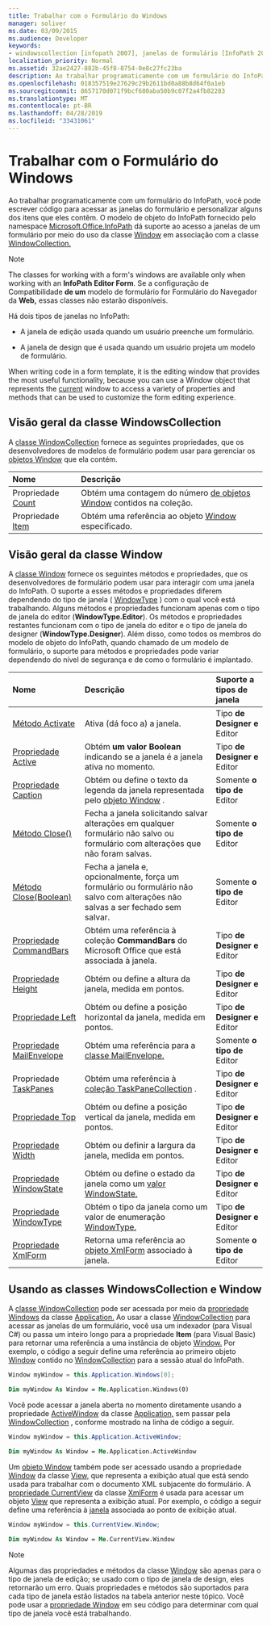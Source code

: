 ```yaml
---
title: Trabalhar com o Formulário do Windows
manager: soliver
ms.date: 03/09/2015
ms.audience: Developer
keywords:
- windowscollection [infopath 2007], janelas de formulário [InfoPath 2007],classe Window [InfoPath 2007]
localization_priority: Normal
ms.assetid: 32ae2427-882b-45f8-8754-0e8c27fc23ba
description: Ao trabalhar programaticamente com um formulário do InfoPath, você pode escrever código para acessar as janelas do formulário e personalizar alguns dos itens que eles contêm. O modelo de objeto do InfoPath fornecido pelo namespace Microsoft.Office.InfoPath dá suporte ao acesso a janelas de um formulário por meio do uso da classe Window em associação com a classe WindowCollection.
ms.openlocfilehash: 018357519e27629c29b2611bd0a88b8d64f0a1eb
ms.sourcegitcommit: 8657170d071f9bcf680aba50b9c07f2a4fb82283
ms.translationtype: MT
ms.contentlocale: pt-BR
ms.lasthandoff: 04/28/2019
ms.locfileid: "33431061"
---
```

# <a name="work-with-form-windows"></a>Trabalhar com o Formulário do Windows

Ao trabalhar programaticamente com um formulário do InfoPath, você pode escrever código para acessar as janelas do formulário e personalizar alguns dos itens que eles contêm. O modelo de objeto do InfoPath fornecido pelo namespace [Microsoft.Office.InfoPath](https://msdn.microsoft.com/library/Microsoft.Office.InfoPath.aspx) dá suporte ao acesso a janelas de um formulário por meio do uso da classe [Window](https://msdn.microsoft.com/library/Microsoft.Office.InfoPath.Window.aspx) em associação com a classe [WindowCollection.](https://msdn.microsoft.com/library/Microsoft.Office.InfoPath.WindowCollection.aspx) 
  
> [!NOTE]
> The classes for working with a form's windows are available only when working with an **InfoPath Editor Form**. Se a configuração de Compatibilidade **de um** modelo de formulário for Formulário do Navegador da **Web,** essas classes não estarão disponíveis. 
  
Há dois tipos de janelas no InfoPath: 
  
- A janela de edição usada quando um usuário preenche um formulário.
    
- A janela de design que é usada quando um usuário projeta um modelo de formulário.
    
When writing code in a form template, it is the editing window that provides the most useful functionality, because you can use a Window object that represents the [current](https://msdn.microsoft.com/library/Microsoft.Office.InfoPath.Window.aspx) window to access a variety of properties and methods that can be used to customize the form editing experience. 
  
## <a name="overview-of-the-windowscollection-class"></a>Visão geral da classe WindowsCollection

A [classe WindowCollection](https://msdn.microsoft.com/library/Microsoft.Office.InfoPath.WindowCollection.aspx) fornece as seguintes propriedades, que os desenvolvedores de modelos de formulário podem usar para gerenciar os [objetos Window](https://msdn.microsoft.com/library/Microsoft.Office.InfoPath.Window.aspx) que ela contém. 
  
|**Nome**|**Descrição**|
|:-----|:-----|
|Propriedade [Count](https://msdn.microsoft.com/library/Microsoft.Office.InfoPath.WindowCollection.Count.aspx)  <br/> |Obtém uma contagem do número [de objetos Window](https://msdn.microsoft.com/library/Microsoft.Office.InfoPath.Window.aspx) contidos na coleção.  <br/> |
|Propriedade [Item](https://msdn.microsoft.com/library/Microsoft.Office.InfoPath.WindowCollection.Item.aspx)  <br/> |Obtém uma referência ao objeto [Window](https://msdn.microsoft.com/library/Microsoft.Office.InfoPath.Window.aspx) especificado.  <br/> |
   
## <a name="overview-of-the-window-class"></a>Visão geral da classe Window

A [classe Window](https://msdn.microsoft.com/library/Microsoft.Office.InfoPath.Window.aspx) fornece os seguintes métodos e propriedades, que os desenvolvedores de formulário podem usar para interagir com uma janela do InfoPath. O suporte a esses métodos e propriedades diferem dependendo do tipo de janela ( [WindowType](https://msdn.microsoft.com/library/Microsoft.Office.InfoPath.WindowType.aspx) ) com o qual você está trabalhando. Alguns métodos e propriedades funcionam apenas com o tipo de janela do editor (**WindowType.Editor**). Os métodos e propriedades restantes funcionam com o tipo de janela do editor e o tipo de janela do designer (**WindowType.Designer**). Além disso, como todos os membros do modelo de objeto do InfoPath, quando chamado de um modelo de formulário, o suporte para métodos e propriedades pode variar dependendo do nível de segurança e de como o formulário é implantado.
  
|**Nome**|**Descrição**|**Suporte a tipos de janela**|
|:-----|:-----|:-----|
|[Método Activate](https://msdn.microsoft.com/library/Microsoft.Office.InfoPath.Window.Activate.aspx)  <br/> |Ativa (dá foco a) a janela.  <br/> |Tipo **de Designer** **e** Editor  <br/> |
|[Propriedade Active](https://msdn.microsoft.com/library/Microsoft.Office.InfoPath.Window.Active.aspx)  <br/> |Obtém **um valor Boolean** indicando se a janela é a janela ativa no momento.  <br/> |Tipo **de Designer** **e** Editor  <br/> |
|[Propriedade Caption](https://msdn.microsoft.com/library/Microsoft.Office.InfoPath.Window.Caption.aspx)  <br/> |Obtém ou define o texto da legenda da janela representada pelo [objeto Window](https://msdn.microsoft.com/library/Microsoft.Office.InfoPath.Window.aspx) .  <br/> |Somente **o tipo de** Editor  <br/> |
|[Método Close()](https://msdn.microsoft.com/library/Microsoft.Office.InfoPath.Window.Close.aspx)  <br/> |Fecha a janela solicitando salvar alterações em qualquer formulário não salvo ou formulário com alterações que não foram salvas.  <br/> |Somente **o tipo de** Editor  <br/> |
|[Método Close(Boolean)](https://msdn.microsoft.com/library/Microsoft.Office.InfoPath.Window.Close.aspx)  <br/> |Fecha a janela e, opcionalmente, força um formulário ou formulário não salvo com alterações não salvas a ser fechado sem salvar.  <br/> |Somente **o tipo de** Editor  <br/> |
|[Propriedade CommandBars](https://msdn.microsoft.com/library/Microsoft.Office.InfoPath.Window.CommandBars.aspx)  <br/> |Obtém uma referência à coleção **CommandBars** do Microsoft Office que está associada à janela.  <br/> |Tipo **de Designer** **e** Editor  <br/> |
|[Propriedade Height](https://msdn.microsoft.com/library/Microsoft.Office.InfoPath.Window.Height.aspx)  <br/> |Obtém ou define a altura da janela, medida em pontos.  <br/> |Tipo **de Designer** **e** Editor  <br/> |
|[Propriedade Left](https://msdn.microsoft.com/library/Microsoft.Office.InfoPath.Window.Left.aspx)  <br/> |Obtém ou define a posição horizontal da janela, medida em pontos.  <br/> |Tipo **de Designer** **e** Editor  <br/> |
|[Propriedade MailEnvelope](https://msdn.microsoft.com/library/Microsoft.Office.InfoPath.Window.MailEnvelope.aspx)  <br/> |Obtém uma referência para a [classe MailEnvelope.](https://msdn.microsoft.com/library/Microsoft.Office.InfoPath.MailEnvelope.aspx)  <br/> |Somente **o tipo de** Editor  <br/> |
|Propriedade [TaskPanes](https://msdn.microsoft.com/library/Microsoft.Office.InfoPath.Window.TaskPanes.aspx)  <br/> |Obtém uma referência à [coleção TaskPaneCollection](https://msdn.microsoft.com/library/Microsoft.Office.InfoPath.TaskPaneCollection.aspx) .  <br/> |Tipo **de Designer** **e** Editor  <br/> |
|[Propriedade Top](https://msdn.microsoft.com/library/Microsoft.Office.InfoPath.Window.Top.aspx)  <br/> |Obtém ou define a posição vertical da janela, medida em pontos.  <br/> |Tipo **de Designer** **e** Editor  <br/> |
|[Propriedade Width](https://msdn.microsoft.com/library/Microsoft.Office.InfoPath.Window.Width.aspx)  <br/> |Obtém ou definir a largura da janela, medida em pontos.  <br/> |Tipo **de Designer** **e** Editor  <br/> |
|[Propriedade WindowState](https://msdn.microsoft.com/library/Microsoft.Office.InfoPath.Window.WindowState.aspx)  <br/> |Obtém ou define o estado da janela como um [valor WindowState.](https://msdn.microsoft.com/library/Microsoft.Office.InfoPath.WindowState.aspx)  <br/> |Tipo **de Designer** **e** Editor  <br/> |
|[Propriedade WindowType](https://msdn.microsoft.com/library/Microsoft.Office.InfoPath.Window.WindowType.aspx)  <br/> |Obtém o tipo da janela como um valor de enumeração [WindowType.](https://msdn.microsoft.com/library/Microsoft.Office.InfoPath.WindowType.aspx)  <br/> |Tipo **de Designer** **e** Editor  <br/> |
|[Propriedade XmlForm](https://msdn.microsoft.com/library/Microsoft.Office.InfoPath.Window.XmlForm.aspx)  <br/> |Retorna uma referência ao [objeto XmlForm](https://msdn.microsoft.com/library/Microsoft.Office.InfoPath.XmlForm.aspx) associado à janela.  <br/> |Somente **o tipo de** Editor  <br/> |
   
## <a name="using-the-windowscollection-and-window-classes"></a>Usando as classes WindowsCollection e Window

A [classe WindowCollection](https://msdn.microsoft.com/library/Microsoft.Office.InfoPath.WindowCollection.aspx) pode ser acessada por meio da [propriedade Windows](https://msdn.microsoft.com/library/Microsoft.Office.InfoPath.Application.Windows.aspx) da classe [Application.](https://msdn.microsoft.com/library/Microsoft.Office.InfoPath.Application.aspx) Ao usar a classe [WindowCollection](https://msdn.microsoft.com/library/Microsoft.Office.InfoPath.WindowCollection.aspx) para acessar as janelas de um formulário, você usa um indexador (para Visual C#) ou passa um inteiro longo para a propriedade **Item** (para Visual Basic) para retornar uma referência a uma instância de objeto [Window.](https://msdn.microsoft.com/library/Microsoft.Office.InfoPath.Window.aspx) Por exemplo, o código a seguir define uma referência ao primeiro objeto [Window](https://msdn.microsoft.com/library/Microsoft.Office.InfoPath.Window.aspx) contido no [WindowCollection](https://msdn.microsoft.com/library/Microsoft.Office.InfoPath.WindowCollection.aspx) para a sessão atual do InfoPath. 
  
```cs
Window myWindow = this.Application.Windows[0];
```

```vb
Dim myWindow As Window = Me.Application.Windows(0)
```

Você pode acessar a janela aberta no momento diretamente usando a propriedade [ActiveWindow](https://msdn.microsoft.com/library/Microsoft.Office.InfoPath.Application.ActiveWindow.aspx) da classe [Application,](https://msdn.microsoft.com/library/Microsoft.Office.InfoPath.Application.aspx) sem passar pela [WindowCollection](https://msdn.microsoft.com/library/Microsoft.Office.InfoPath.WindowCollection.aspx) , conforme mostrado na linha de código a seguir. 
  
```cs
Window myWindow = this.Application.ActiveWindow;
```

```vb
Dim myWindow As Window = Me.Application.ActiveWindow
```

Um [objeto Window](https://msdn.microsoft.com/library/Microsoft.Office.InfoPath.Window.aspx) também pode ser acessado usando a propriedade [Window](https://msdn.microsoft.com/library/Microsoft.Office.InfoPath.View.Window.aspx) da classe [View,](https://msdn.microsoft.com/library/Microsoft.Office.InfoPath.View.aspx) que representa a exibição atual que está sendo usada para trabalhar com o documento XML subjacente do formulário. A [propriedade CurrentView](https://msdn.microsoft.com/library/Microsoft.Office.InfoPath.XmlForm.CurrentView.aspx) da classe [XmlForm](https://msdn.microsoft.com/library/Microsoft.Office.InfoPath.XmlForm.aspx) é usada para acessar um objeto [View](https://msdn.microsoft.com/library/Microsoft.Office.InfoPath.View.aspx) que representa a exibição atual. Por exemplo, o código a seguir define uma referência à [janela](https://msdn.microsoft.com/library/Microsoft.Office.InfoPath.Window.aspx) associada ao ponto de exibição atual. 
  
```cs
Window myWindow = this.CurrentView.Window;
```

```vb
Dim myWindow As Window = Me.CurrentView.Window
```

> [!NOTE]
> Algumas das propriedades e métodos da classe [Window](https://msdn.microsoft.com/library/Microsoft.Office.InfoPath.Window.aspx) são apenas para o tipo de janela de edição; se usado com o tipo de janela de design, eles retornarão um erro. Quais propriedades e métodos são suportados para cada tipo de janela estão listados na tabela anterior neste tópico. Você pode usar a [propriedade Window](https://msdn.microsoft.com/library/Microsoft.Office.InfoPath.Window.aspx) em seu código para determinar com qual tipo de janela você está trabalhando. 
  

